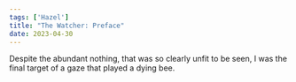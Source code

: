 ```yaml
---
tags: ['Hazel']
title: "The Watcher: Preface"
date: 2023-04-30
---
```


Despite the abundant nothing,
that was so clearly unfit to be seen,
I was the final target of a gaze
that played a dying bee.
